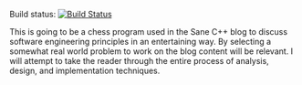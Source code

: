 Build status: [![Build Status](https://travis-ci.org/crazy-eddie/crazychess.svg?branch=master)](https://travis-ci.org/crazy-eddie/crazychess)

This is going to be a chess program used in the Sane C++ blog to discuss software
engineering principles in an entertaining way.  By selecting a somewhat real world
problem to work on the blog content will be relevant.  I will attempt to take the
reader through the entire process of analysis, design, and implementation techniques.
